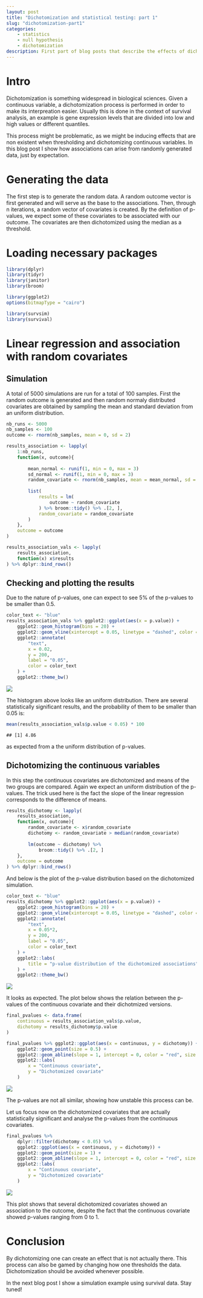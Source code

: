 ```yaml
---
layout: post
title: "Dichotomization and statistical testing: part 1"
slug: "dichotomization-part1"
categories:
    - statistics
    - null hypothesis
    - dichotomization
description: First part of blog posts that describe the effects of dichotomization
---
```

    
# Intro

Dichotomization is something widespread in biological sciences. Given a 
continuous variable, a dichotomization process is performed in order to 
make its interpreation easier. Usually this is done in the context of survival
analysis, an example is gene expression levels that are divided into low
and high values or different quantiles. 

This process might be problematic, as we might be inducing effects 
that are non existent when thresholding and dichotomizing continuous variables.
In this blog post I show how associations can arise from randomly 
generated data, just by expectation. 

# Generating the data

The first step is to generate the random data. A random outcome 
vector is first generated and will serve as the base to the associations.
Then, through n iterations, a random vector of covariates is created.
By the definition of p-values, we expect some of these covariates
to be associated with our outcome. The covariates are then dichotomized 
using the median as a threshold. 

# Loading necessary packages


```r
library(dplyr)
library(tidyr)
library(janitor)
library(broom)

library(ggplot2)
options(bitmapType = "cairo")

library(survsim)
library(survival)
```

# Linear regression and association with random covariates 

## Simulation

A total of 5000 simulations are run for a total 
of 100 samples. First the random outcome is generated
and then random normaly distributed covariates are obtained
by sampling the mean and standard deviation from an uniform distribution.


```r
nb_runs <- 5000
nb_samples <- 100
outcome <- rnorm(nb_samples, mean = 0, sd = 2)

results_association <- lapply(
    1:nb_runs,
    function(x, outcome){
        
        mean_normal <- runif(1, min = 0, max = 3)
        sd_normal <- runif(1, min = 0, max = 3)
        random_covariate <- rnorm(nb_samples, mean = mean_normal, sd = sd_normal)
        
        list( 
            results = lm(
                outcome ~ random_covariate
            ) %>% broom::tidy() %>% .[2, ],
            random_covariate = random_covariate
        )
    }, 
    outcome = outcome 
)

results_association_vals <- lapply(
    results_association,
    function(x) x$results
) %>% dplyr::bind_rows()
```

## Checking and plotting the results

Due to the nature of p-values, one can expect to see 5% of the p-values
to be smaller than 0.5. 


```r
color_text <- "blue"
results_association_vals %>% ggplot2::ggplot(aes(x = p.value)) +
    ggplot2::geom_histogram(bins = 20) + 
    ggplot2::geom_vline(xintercept = 0.05, linetype = "dashed", color = color_text) + 
    ggplot2::annotate(
        "text",
        x = 0.02,
        y = 200, 
        label = "0.05",
        color = color_text
    ) + 
    ggplot2::theme_bw()
```

<img src="{{ site.baseurl }}/assets/vanilla_dichotomization_files/figure-html/unnamed-chunk-3-1.png"  />

The histogram above looks like an uniform distribution. There are several
statistically significant results, and the probability of them to be
smaller than 0.05 is:
    

```r
mean(results_association_vals$p.value < 0.05) * 100
```

```
## [1] 4.86
```

as expected from a the uniform distribution of p-values.

## Dichotomizing the continuous variables

In this step the continuous covariates are dichotomized and means
of the two groups are compared. 
Again we expect an uniform distribution of the p-values. The trick used
here is the fact the slope of the linear regression corresponds to the 
difference of means.


```r
results_dichotomy <- lapply(
    results_association,
    function(x, outcome){
        random_covariate <- x$random_covariate
        dichotomy <- random_covariate > median(random_covariate)
        
        lm(outcome ~ dichotomy) %>% 
            broom::tidy() %>% .[2, ]
    },
    outcome = outcome
) %>% dplyr::bind_rows()
```

And below is the plot of the p-value distribution based on the dichotomized
simulation.

```r
color_text <- "blue"
results_dichotomy %>% ggplot2::ggplot(aes(x = p.value)) +
    ggplot2::geom_histogram(bins = 20) + 
    ggplot2::geom_vline(xintercept = 0.05, linetype = "dashed", color = color_text) + 
    ggplot2::annotate(
        "text",
        x = 0.05*2,
        y = 200, 
        label = "0.05",
        color = color_text
    ) + 
    ggplot2::labs(
        title = "p-value distribution of the dichotomized associations"
    ) + 
    ggplot2::theme_bw()
```

<img src="{{ site.baseurl }}/assets/vanilla_dichotomization_files/figure-html/unnamed-chunk-6-1.png"  />

It looks as expected. The plot below shows the relation
between the p-values of the continuous covariate and their dichotmized versions.


```r
final_pvalues <- data.frame(
    continuous = results_association_vals$p.value,
    dichotomy = results_dichotomy$p.value
)

final_pvalues %>% ggplot2::ggplot(aes(x = continuous, y = dichotomy)) + 
    ggplot2::geom_point(size = 0.5) + 
    ggplot2::geom_abline(slope = 1, intercept = 0, color = "red", size = 1) + 
    ggplot2::labs(
        x = "Continuous covariate",
        y = "Dichotomized covariate"
    )
```

<img src="{{ site.baseurl }}/assets/vanilla_dichotomization_files/figure-html/unnamed-chunk-7-1.png"  />

The p-values are not all similar, showing how unstable this process can be.

Let us focus now on the dichotomized covariates that 
are actually statistically significant and analyse the 
p-values from the continuous covariates.


```r
final_pvalues %>% 
    dplyr::filter(dichotomy < 0.05) %>% 
    ggplot2::ggplot(aes(x = continuous, y = dichotomy)) + 
    ggplot2::geom_point(size = 1) + 
    ggplot2::geom_abline(slope = 1, intercept = 0, color = "red", size = 1) +
    ggplot2::labs(
        x = "Continuous covariate",
        y = "Dichotomized covariate"
    )
```

<img src="{{ site.baseurl }}/assets/vanilla_dichotomization_files/figure-html/unnamed-chunk-8-1.png"  />

This plot shows that several dichotomized covariates showed an association
to the outcome, despite the fact that the continuous covariate showed
p-values ranging from 0 to 1. 

# Conclusion

By dichotomizing one can create an effect that is not actually there. This 
process can also be gamed by changing how one thresholds the data. 
Dichotomization should be avoided whenever possible. 

In the next blog post I show a simulation example using survival data. 
Stay tuned!
